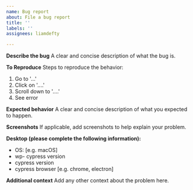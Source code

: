 ```yaml
---
name: Bug report
about: File a bug report
title: ''
labels: ''
assignees: liamdefty

---
```


**Describe the bug**
A clear and concise description of what the bug is.

**To Reproduce**
Steps to reproduce the behavior:
1. Go to '...'
2. Click on '....'
3. Scroll down to '....'
4. See error

**Expected behavior**
A clear and concise description of what you expected to happen.

**Screenshots**
If applicable, add screenshots to help explain your problem.

**Desktop (please complete the following information):**
- OS: [e.g. macOS]
- wp- cypress version
- cypress version
-  cypress browser [e.g. chrome, electron]

**Additional context**
Add any other context about the problem here.
